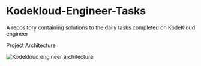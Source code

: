 # Kodekloud-Engineer-Tasks
A repository containing solutions to the daily tasks completed on KodeKloud engineer

Project Architecture

![Kodekloud engineer architecture](https://github.com/waleedm1995/Kodekloud-Engineer-Tasks/assets/61189429/dc609d89-8842-4352-9124-b1d591e37baa)


